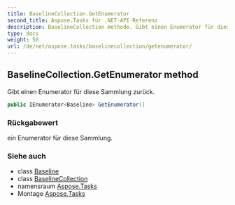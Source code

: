 ```yaml
---
title: BaselineCollection.GetEnumerator
second_title: Aspose.Tasks für .NET-API-Referenz
description: BaselineCollection methode. Gibt einen Enumerator für diese Sammlung zurück.
type: docs
weight: 50
url: /de/net/aspose.tasks/baselinecollection/getenumerator/
---
```

## BaselineCollection.GetEnumerator method

Gibt einen Enumerator für diese Sammlung zurück.

```csharp
public IEnumerator<Baseline> GetEnumerator()
```

### Rückgabewert

ein Enumerator für diese Sammlung.

### Siehe auch

* class [Baseline](../../baseline/)
* class [BaselineCollection](../)
* namensraum [Aspose.Tasks](../../baselinecollection/)
* Montage [Aspose.Tasks](../../../)


